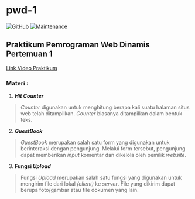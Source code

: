 # pwd-1

<a href="https://github.com/himawanTIF/pwd-1/blob/main/LICENSE" alt="License">
  <img alt="GitHub" src="https://img.shields.io/github/license/himawanTIF/pwd-1?style=flat-square"></a>
<a href="https://github.com/himawanTIF/pwd-1/graphs/commit-activity" alt="Maintenance">
  <img alt="Maintenance" src="https://img.shields.io/maintenance/yes/2020?style=flat-square"></a>

## Praktikum Pemrograman Web Dinamis Pertemuan 1
[Link Video Praktikum](https://youtu.be/Yyp54G0yN24)

### Materi :

1. __*Hit Counter*__
> *Counter* digunakan untuk menghitung berapa kali suatu halaman situs web telah ditampilkan. *Counter* biasanya ditampilkan dalam bentuk teks.

2. __*GuestBook*__
> *GuestBook* merupakan salah satu form yang digunakan untuk berinteraksi dengan pengunjung. Melalui form tersebut, pengunjung dapat memberikan *input* komentar dan dikelola oleh pemilik *website*.

3. __Fungsi *Upload*__
> Fungsi *Upload* merupakan salah satu fungsi yang digunakan untuk mengirim file dari lokal *(client)* ke *server*. File yang dikirim dapat berupa foto/gambar atau file dokumen yang lain.
